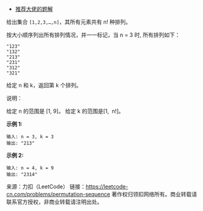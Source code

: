 * [推荐大佬的题解](https://leetcode-cn.com/problems/permutation-sequence/solution/zhe-ti-ru-guo-di-gui-jiu-zuo-fu-za-liao-qi-shi-shi/)

给出集合 ```[1,2,3,…,n]```，其所有元素共有 n! 种排列。

按大小顺序列出所有排列情况，并一一标记，当 n = 3 时, 所有排列如下：
```
"123"
"132"
"213"
"231"
"312"
"321"
```
给定 n 和 k，返回第 k 个排列。

说明：

给定 n 的范围是 [1, 9]。
给定 k 的范围是[1,  n!]。

**示例 1:**
```
输入: n = 3, k = 3
输出: "213"
```
**示例 2:**
```
输入: n = 4, k = 9
输出: "2314"
```
来源：力扣（LeetCode）
链接：https://leetcode-cn.com/problems/permutation-sequence
著作权归领扣网络所有。商业转载请联系官方授权，非商业转载请注明出处。
